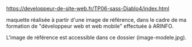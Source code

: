 https://developpeur-de-site-web.fr/TP06-sass-Diablo4/index.html

maquette réalisée à partir d'une image de référence, dans le cadre de ma formation de "développeur web et web mobile" effectuée à ARINFO.

L'image de référence est accessible dans ce dossier (image-modele.jpg).
